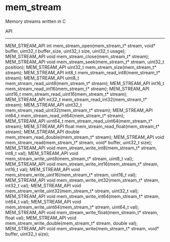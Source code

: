 mem_stream
==================================
Memory streams written in C

API
******

MEM_STREAM_API int mem_stream_open(mem_stream_t* stream, void* buffer, uint32_t buffer_size, uint32_t size, uint32_t usage);
MEM_STREAM_API void mem_stream_close(mem_stream_t* stream);
MEM_STREAM_API void mem_stream_seek(mem_stream_t* stream, uint32_t position);
MEM_STREAM_API uint32_t mem_stream_size(mem_stream_t* stream);
MEM_STREAM_API int8_t mem_stream_read_int8(mem_stream_t* stream);
MEM_STREAM_API uint8_t mem_stream_read_uint8(mem_stream_t* stream);
MEM_STREAM_API int16_t mem_stream_read_int16(mem_stream_t* stream);
MEM_STREAM_API uint16_t mem_stream_read_uint16(mem_stream_t* stream);
MEM_STREAM_API int32_t mem_stream_read_int32(mem_stream_t* stream);
MEM_STREAM_API uint32_t mem_stream_read_uint32(mem_stream_t* stream);
MEM_STREAM_API int64_t mem_stream_read_int64(mem_stream_t* stream);
MEM_STREAM_API uint64_t mem_stream_read_uint64(mem_stream_t* stream);
MEM_STREAM_API float mem_stream_read_float(mem_stream_t* stream);
MEM_STREAM_API double mem_stream_read_double(mem_stream_t* stream);
MEM_STREAM_API void mem_stream_read(mem_stream_t* stream, void* buffer, uint32_t size);
MEM_STREAM_API void mem_stream_write_int8(mem_stream_t* stream, int8_t val);
MEM_STREAM_API void mem_stream_write_uint8(mem_stream_t* stream, uint8_t val);
MEM_STREAM_API void mem_stream_write_int16(mem_stream_t* stream, int16_t val);
MEM_STREAM_API void mem_stream_write_uint16(mem_stream_t* stream, uint16_t val);
MEM_STREAM_API void mem_stream_write_int32(mem_stream_t* stream, int32_t val);
MEM_STREAM_API void mem_stream_write_uint32(mem_stream_t* stream, uint32_t val);
MEM_STREAM_API void mem_stream_write_int64(mem_stream_t* stream, int64_t val);
MEM_STREAM_API void mem_stream_write_uint64(mem_stream_t* stream, uint64_t val);
MEM_STREAM_API void mem_stream_write_float(mem_stream_t* stream, float val);
MEM_STREAM_API void mem_stream_write_double(mem_stream_t* stream, double val);
MEM_STREAM_API void mem_stream_write(mem_stream_t* stream, void* buffer, uint32_t size);